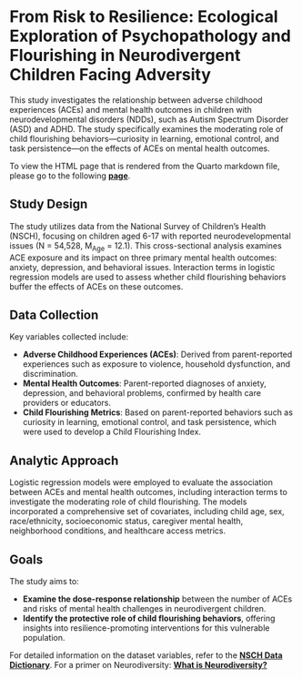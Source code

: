# From Risk to Resilience: Ecological Exploration of Psychopathology and Flourishing in Neurodivergent Children Facing Adversity

This study investigates the relationship between adverse childhood experiences (ACEs) and mental health outcomes in children with neurodevelopmental disorders (NDDs), such as Autism Spectrum Disorder (ASD) and ADHD. The study specifically examines the moderating role of child flourishing behaviors—curiosity in learning, emotional control, and task persistence—on the effects of ACEs on mental health outcomes.

To view the HTML page that is rendered from the Quarto markdown file, please go to the following [**page**](https://adrian-a-medina.github.io/Adversity-Neurodiversity/Adversity_Neurodiversity.html).

## Study Design
The study utilizes data from the National Survey of Children’s Health (NSCH), focusing on children aged 6-17 with reported neurodevelopmental issues (N = 54,528, M<sub>Age</sub> = 12.1). This cross-sectional analysis examines ACE exposure and its impact on three primary mental health outcomes: anxiety, depression, and behavioral issues. Interaction terms in logistic regression models are used to assess whether child flourishing behaviors buffer the effects of ACEs on these outcomes.

## Data Collection
Key variables collected include:

- **Adverse Childhood Experiences (ACEs)**: Derived from parent-reported experiences such as exposure to violence, household dysfunction, and discrimination.
- **Mental Health Outcomes**: Parent-reported diagnoses of anxiety, depression, and behavioral problems, confirmed by health care providers or educators.
- **Child Flourishing Metrics**: Based on parent-reported behaviors such as curiosity in learning, emotional control, and task persistence, which were used to develop a Child Flourishing Index.

## Analytic Approach
Logistic regression models were employed to evaluate the association between ACEs and mental health outcomes, including interaction terms to investigate the moderating role of child flourishing. The models incorporated a comprehensive set of covariates, including child age, sex, race/ethnicity, socioeconomic status, caregiver mental health, neighborhood conditions, and healthcare access metrics.

## Goals
The study aims to:

- **Examine the dose-response relationship** between the number of ACEs and risks of mental health challenges in neurodivergent children.
- **Identify the protective role of child flourishing behaviors**, offering insights into resilience-promoting interventions for this vulnerable population.

For detailed information on the dataset variables, refer to the [**NSCH Data Dictionary**](https://www.census.gov/data-tools/demo/uccb/nschdict?s_keyword=).
For a primer on Neurodiversity: [**What is Neurodiversity?**](https://www.health.harvard.edu/blog/what-is-neurodiversity-202111232645)
